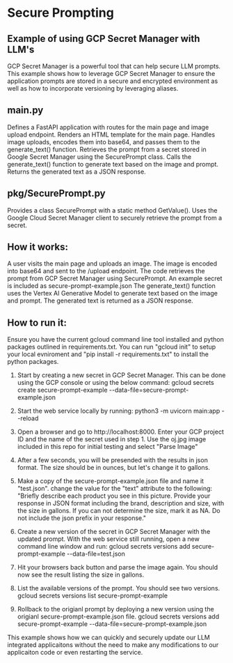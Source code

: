 # Secure Prompting
## Example of using GCP Secret Manager with LLM's

GCP Secret Manager is a powerful tool that can help secure LLM prompts. This example shows how to leverage GCP Secret Manager to ensure the application prompts are stored in a secure and encrypted environment as well as how to incorporate versioning by leveraging aliases.

## main.py
Defines a FastAPI application with routes for the main page and image upload endpoint.
Renders an HTML template for the main page.
Handles image uploads, encodes them into base64, and passes them to the generate_text() function.
Retrieves the prompt from a secret stored in Google Secret Manager using the SecurePrompt class.
Calls the generate_text() function to generate text based on the image and prompt.
Returns the generated text as a JSON response.

## pkg/SecurePrompt.py
Provides a class SecurePrompt with a static method GetValue().
Uses the Google Cloud Secret Manager client to securely retrieve the prompt from a secret.

## How it works:
A user visits the main page and uploads an image.
The image is encoded into base64 and sent to the /upload endpoint.
The code retrieves the prompt from GCP Secret Manager using SecurePrompt. An example secret is included as secure-prompt-example.json
The generate_text() function uses the Vertex AI Generative Model to generate text based on the image and prompt.
The generated text is returned as a JSON response.

## How to run it:
Ensure you have the current gcloud command line tool installed and python packages outlined in requirements.txt. You can run "gcloud init" to setup your local evniroment and "pip install -r requirements.txt" to install the python packages.

1. Start by creating a new secret in GCP Secret Manager. This can be done using the GCP console or using the below command:
gcloud secrets create secure-prompt-example --data-file=secure-prompt-example.json

2. Start the web service locally by running:
python3 -m uvicorn main:app --reload

3. Open a browser and go to http://localhost:8000. Enter your GCP project ID and the name of the secret used in step 1. Use the oj.jpg image included in this repo for initial testing and select "Parse Image"

4. After a few seconds, you will be presended with the results in json format. The size should be in ounces, but let's change it to gallons.

5. Make a copy of the secure-prompt-example.json file and name it "test.json". change the value for the "text" attribute to the following: 
"Briefly describe each product you see in this picture. Provide your response in JSON format including the brand, description and size, with the size in gallons. If you can not determine the size, mark it as NA. Do not include the json prefix in your response."

6. Create a new version of the secret in GCP Secret Manager with the updated prompt.  With the web service still running, open a new command line window and run:
gcloud secrets versions add secure-prompt-example --data-file=test.json

7. Hit your browsers back button and parse the image again. You should now see the result listing the size in gallons.

8. List the available versions of the prompt. You should see two versions.
gcloud secrets versions list secure-prompt-example

9. Rollback to the origianl prompt by deploying a new version using the origianl secure-prompt-example.json file. 
gcloud secrets versions add secure-prompt-example --data-file=secure-prompt-example.json


This example shows how we can quickly and securely update our LLM integrated applicaitons without the need to make any modifications to our applicaiton code or even restarting the service. 

